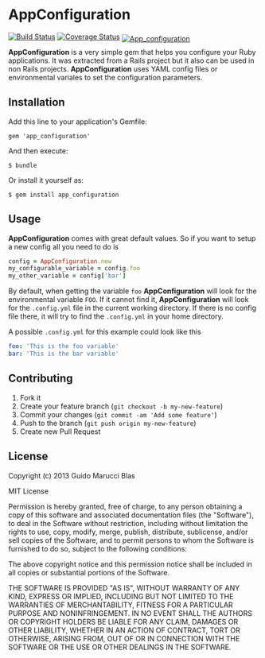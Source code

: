 # AppConfiguration

[![Build Status](https://travis-ci.org/guidomb/app_configuration.png)](https://travis-ci.org/guidomb/app_configuration)
[![Coverage Status](https://coveralls.io/repos/guidomb/app_configuration/badge.png?branch=master)](https://coveralls.io/r/guidomb/app_configuration)
<a href="/github/guidomb/app_configuration/badges"><img alt="App_configuration" src="https://codeclimate.com/github/guidomb/app_configuration.png" style="position: relative; top: 4px"></a>

**AppConfiguration** is a very simple gem that helps you configure your Ruby applications. It was extracted from a Rails project
but it also can be used in non Rails projects. **AppConfiguration** uses YAML config files or environmental variales to set
the configuration parameters.

## Installation

Add this line to your application's Gemfile:

    gem 'app_configuration'

And then execute:

    $ bundle

Or install it yourself as:

    $ gem install app_configuration

## Usage

**AppConfiguration** comes with great default values. So if you want to setup a new config all you need to do is 

```ruby
config = AppConfiguration.new
my_configurable_variable = config.foo
my_other_variable = config['bar']
```

By default, when getting the variable `foo` **AppConfiguration** will look for the environmental variable `FOO`.
If it cannot find it, **AppConfiguration** will look for the `.config.yml` file in the current working directory. 
If there is no config file there, it will try to find the `.config.yml` in your home directory.

A possible `.config.yml` for this example could look like this

```yaml
foo: 'This is the foo variable'
bar: 'This is the bar variable'
```

## Contributing

1. Fork it
2. Create your feature branch (`git checkout -b my-new-feature`)
3. Commit your changes (`git commit -am 'Add some feature'`)
4. Push to the branch (`git push origin my-new-feature`)
5. Create new Pull Request

## License

Copyright (c) 2013 Guido Marucci Blas

MIT License

Permission is hereby granted, free of charge, to any person obtaining
a copy of this software and associated documentation files (the
"Software"), to deal in the Software without restriction, including
without limitation the rights to use, copy, modify, merge, publish,
distribute, sublicense, and/or sell copies of the Software, and to
permit persons to whom the Software is furnished to do so, subject to
the following conditions:

The above copyright notice and this permission notice shall be
included in all copies or substantial portions of the Software.

THE SOFTWARE IS PROVIDED "AS IS", WITHOUT WARRANTY OF ANY KIND,
EXPRESS OR IMPLIED, INCLUDING BUT NOT LIMITED TO THE WARRANTIES OF
MERCHANTABILITY, FITNESS FOR A PARTICULAR PURPOSE AND
NONINFRINGEMENT. IN NO EVENT SHALL THE AUTHORS OR COPYRIGHT HOLDERS BE
LIABLE FOR ANY CLAIM, DAMAGES OR OTHER LIABILITY, WHETHER IN AN ACTION
OF CONTRACT, TORT OR OTHERWISE, ARISING FROM, OUT OF OR IN CONNECTION
WITH THE SOFTWARE OR THE USE OR OTHER DEALINGS IN THE SOFTWARE.
